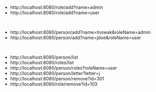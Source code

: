 - http://localhost:8080/role/add?name=admin
- http://localhost:8080/role/add?name=user
<br>

- http://localhost:8080/person/add?name=tnowak&roleName=admin
- http://localhost:8080/person/add?name=jdoe&roleName=user
<br>

- http://localhost:8080/person/list
- http://localhost:8080/roles/list
- http://localhost:8080/person/roles?roleName=user
- http://localhost:8080/person/letter?letter=j
- http://localhost:8080/person/remove?id=301
- http://localhost:8080/role/remove?id=103
